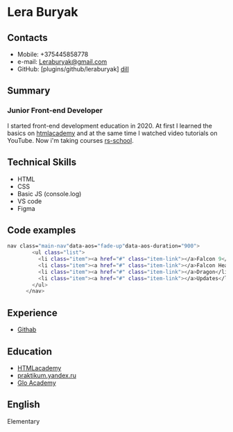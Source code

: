 # Lera Buryak

## Contacts
  - Mobile: +375445858778
  - e-mail: Leraburyak@gmail.com 
  - GitHub: [plugins/github/leraburyak] [dill]

## Summary

### Junior Front-end Developer 
I started front-end development education in 2020.
At first I learned the basics on [htmlacademy] and at the same time I watched video tutorials on YouTube.
Now i'm taking courses [rs-school].

## Technical Skills
 - HTML
 - CSS
 - Basic JS (console.log)
 - VS code
 - Figma

## Code examples
```sh
nav class="main-nav"data-aos="fade-up"data-aos-duration="900">
        <ul class="list">
          <li class="item"><a href="#" class="item-link"></a>Falcon 9</li>
          <li class="item"><a href="#" class="item-link"></a>Falcon Heavy</li>
          <li class="item"><a href="#" class="item-link"></a>Dragon</li>
          <li class="item"><a href="#" class="item-link"></a>Updates</li>
        </ul>
      </nav>
```
## Experience
- [Githab](https://github.com/leraburyak)

## Education
- [HTMLacademy](https://htmlacademy.ru/profile/id1503883)
- [praktikum.yandex.ru](https://praktikum.yandex.ru/profile/web/)
- [Glo Academy](https://glo.academy/)

## English
Elementary 

[dill]: <https://github.com/leraburyak>
   [htmlacademy]: <https://htmlacademy.ru>
   [rs-school]: <hhttps://rs.school>
   [HTMLacademy-profile]: <https://htmlacademy.ru/profile/id1503883>
   [Praktikum.yandex.ru]: <https://praktikum.yandex.ru/profile/web/>